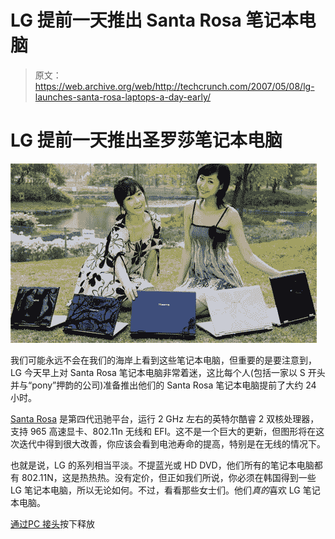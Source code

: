 # LG 提前一天推出 Santa Rosa 笔记本电脑

> 原文：<https://web.archive.org/web/http://techcrunch.com/2007/05/08/lg-launches-santa-rosa-laptops-a-day-early/>

# LG 提前一天推出圣罗莎笔记本电脑

![lg-x-note-r500-e500-mb500-r405-r200-santa-rosa-laptops-notebooks-1.jpg](img/e5526319b1f7632efaa2fc9c38c8707c.png)

我们可能永远不会在我们的海岸上看到这些笔记本电脑，但重要的是要注意到，LG 今天早上对 Santa Rosa 笔记本电脑非常着迷，这比每个人(包括一家以 S 开头并与“pony”押韵的公司)准备推出他们的 Santa Rosa 笔记本电脑提前了大约 24 小时。

[Santa Rosa](https://web.archive.org/web/20130628183756/http://en.wikipedia.org/wiki/Centrino#Santa_Rosa_platform_.282007.29) 是第四代迅驰平台，运行 2 GHz 左右的英特尔酷睿 2 双核处理器，支持 965 高速显卡、802.11n 无线和 EFI。这不是一个巨大的更新，但图形将在这次迭代中得到很大改善，你应该会看到电池寿命的提高，特别是在无线的情况下。

也就是说，LG 的系列相当平淡。不提蓝光或 HD DVD，他们所有的笔记本电脑都有 802.11N，这是热热热。没有定价，但正如我们所说，你必须在韩国得到一些 LG 笔记本电脑，所以无论如何。不过，看看那些女士们。他们*真的*喜欢 LG 笔记本电脑。

[通过](https://web.archive.org/web/20130628183756/http://www.lg.co.kr/korean/press/news/pressView.jsp?page=1&press_no=11378&search_kind=&search_word=)[PC 接头](https://web.archive.org/web/20130628183756/http://pcjoint.com/lg-goes-offcial-with-santa-rosa-notebooks-lg-x-note-r500-e500-mb500-r405-and-r200/)按下释放
